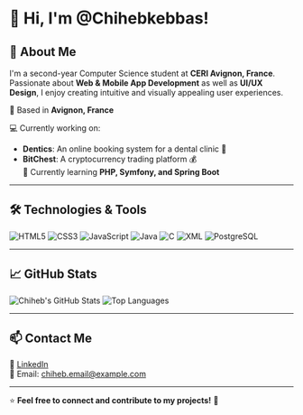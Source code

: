 # 👋 Hi, I'm @Chihebkebbas!

## 🚀 About Me

I'm a second-year Computer Science student at **CERI Avignon, France**. Passionate about **Web & Mobile App Development**  as well as **UI/UX Design**,  I enjoy creating intuitive and visually appealing user experiences. 

📍 Based in **Avignon, France**  

💻 Currently working on:
  - **Dentics**: An online booking system for a dental clinic 🏥  
  - **BitChest**: A cryptocurrency trading platform 💰  
🌱 Currently learning **PHP, Symfony, and Spring Boot**  

---

## 🛠️ Technologies & Tools

![HTML5](https://img.shields.io/badge/HTML5-E34F26?style=for-the-badge&logo=html5&logoColor=white)
![CSS3](https://img.shields.io/badge/CSS3-1572B6?style=for-the-badge&logo=css3&logoColor=white)
![JavaScript](https://img.shields.io/badge/JavaScript-F7DF1E?style=for-the-badge&logo=javascript&logoColor=black)
![Java](https://img.shields.io/badge/Java-ED8B00?style=for-the-badge&logo=java&logoColor=white)
![C](https://img.shields.io/badge/C-00599C?style=for-the-badge&logo=c&logoColor=white)
![XML](https://img.shields.io/badge/XML-FF6600?style=for-the-badge&logo=xml&logoColor=white)
![PostgreSQL](https://img.shields.io/badge/PostgreSQL-336791?style=for-the-badge&logo=postgresql&logoColor=white)

---

## 📈 GitHub Stats

![Chiheb's GitHub Stats](https://github-readme-stats.vercel.app/api?username=ChihebKebbas&show_icons=true&theme=radical)
![Top Languages](https://github-readme-stats.vercel.app/api/top-langs/?username=ChihebKebbas&layout=compact&theme=radical)

---

## 📫 Contact Me

💼 [LinkedIn](https://linkedin.com/in/chiheb-eddine-kebbas/)  
📧 Email: [chiheb.email@example.com](mailto:chihebed.kbs@.com)  

---

⭐️ **Feel free to connect and contribute to my projects!** 🚀
